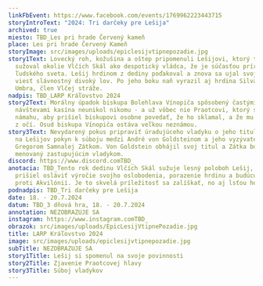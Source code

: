 ```yaml
---
linkFbEvent: https://www.facebook.com/events/1769962223443715
storyIntroText: "2024: Tri darčeky pre Lešija"
archived: true
miesto: TBD_Les pri hrade Červený kameň
place: Les pri hrade Červený Kameň
storyImage: src/images/uploads/epiclesijvtipnepozadie.jpg
story1Text: Lovecký roh, kožušina a oštep pripomenuli Lešijovi, ktorý tri roky
  sužoval okolie Vlčích Skál ako despotický vládca, že je súčasťou prírody, nie
  ľudského sveta. Lešij hrdinom z dediny poďakoval a znova sa ujal svojej úlohy
  viesť slávnostný divoký lov. Po jeho boku naň vyrazil aj hrdina Silvaticus
  Umbra, člen Vlčej stráže.
nadpis: TBD_LARP Kráľovstvo 2024
story2Text: Morálny úpadok biskupa Bolehlava Vínopiča spôsobený častými
  návštevami kasína neunikol nikomu - a už vôbec nie Praotcovi, ktorý si dal tú
  námahu, aby prišiel biskupovi osobne povedať, že ho sklamal, a že mu má ťahať
  z očí. Osud biskupa Vínopiča ostáva veľkou neznámou.
story3Text: Nevydarený pokus pripraviť úradujúceho vladyku o jeho titul viedol
  na Lešijov pokyn k súboju medzi André von Goldsteinom a jeho vyzývateľom,
  Gregorom Samnalej Zátkom. Von Goldstein obhájil svoj titul a Zátka bol
  menovaný zastupujúcim vladykom.
discord: https://www.discord.comTBD_
anotacia: TBD_Tento rok dedinu Vlčích Skál sužuje lesný poloboh Lešij, ktorý
  prišiel osláviť výročie svojho oslobodenia, porazenie hrdinu a budúcu vojnu
  proti Akvilónií. Je to skvelá príležitosť sa zalíškať, no aj lsťou ho oslabiť.
podnadpis: TBD_Tri darčeky pre Lešija
date: 18. - 20.7.2024
datum: TBD_3 dňová hra, 18. - 20.7.2024
annotation: NEZOBRAZUJE SA
instagram: https://www.instagram.comTBD_
obrazok: src/images/uploads/EpicLesijVtipnePozadie.jpg
title: LARP Kráľovstvo 2024
image: src/images/uploads/epiclesijvtipnepozadie.jpg
subTitle: NEZOBRAZUJE SA
story1Title: Lešij si spomenul na svoje povinnosti
story2Title: Zjavenie Praotcovej hlavy
story3Title: Súboj vladykov
---
```

